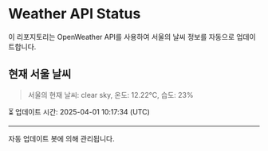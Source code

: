 
# Weather API Status

이 리포지토리는 OpenWeather API를 사용하여 서울의 날씨 정보를 자동으로 업데이트합니다.

## 현재 서울 날씨
> 서울의 현재 날씨: clear sky, 온도: 12.22°C, 습도: 23%

⏳ 업데이트 시간: 2025-04-01 10:17:34 (UTC)

---
자동 업데이트 봇에 의해 관리됩니다.
